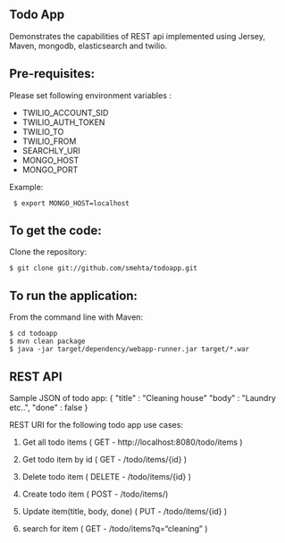 Todo App
---------------
Demonstrates the capabilities of REST api implemented using Jersey, Maven, mongodb, elasticsearch and twilio. 

Pre-requisites:
---------------

Please set following environment variables :

*  TWILIO_ACCOUNT_SID
*  TWILIO_AUTH_TOKEN
*  TWILIO_TO
*  TWILIO_FROM
*  SEARCHLY_URI
*  MONGO_HOST
*  MONGO_PORT

Example: 

     $ export MONGO_HOST=localhost


To get the code:
-------------------
Clone the repository:

    $ git clone git://github.com/smehta/todoapp.git

To run the application:
-------------------	
From the command line with Maven:

    $ cd todoapp
    $ mvn clean package
    $ java -jar target/dependency/webapp-runner.jar target/*.war

REST API
--------------
Sample JSON of todo app:
{ "title" : "Cleaning house" "body" : "Laundry etc..", "done" : false }

REST URI for the following todo app use cases:


1. Get all todo items ( GET - http://localhost:8080/todo/items )

2. Get todo item by id ( GET - /todo/items/{id} )

3. Delete todo item ( DELETE - /todo/items/{id} )

4. Create todo item ( POST - /todo/items/)

5. Update item(title, body, done)  ( PUT - /todo/items/{id} )

6. search for item ( GET - /todo/items?q=“cleaning” )
